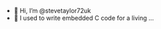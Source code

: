 - 👋 Hi, I’m @stevetaylor72uk
- 👀 I used to write embedded C code for a living ...

<!---
stevetaylor72uk/stevetaylor72uk is a ✨ special ✨ repository because its `README.md` (this file) appears on your GitHub profile.
You can click the Preview link to take a look at your changes.
--->
